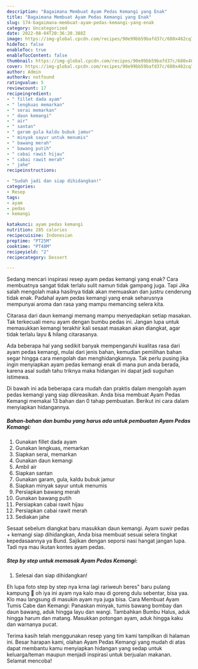 ```yaml
---
description: "Bagaimana Membuat Ayam Pedas Kemangi yang Enak"
title: "Bagaimana Membuat Ayam Pedas Kemangi yang Enak"
slug: 174-bagaimana-membuat-ayam-pedas-kemangi-yang-enak
category: Uncategorized
date: 2022-08-04T20:36:20.388Z
image: https://img-global.cpcdn.com/recipes/90e99bb59bafd37c/680x482cq70/ayam-pedas-kemangi-foto-resep-utama.jpg
hideToc: false
enableToc: true
enableTocContent: false
thumbnail: https://img-global.cpcdn.com/recipes/90e99bb59bafd37c/680x482cq70/ayam-pedas-kemangi-foto-resep-utama.jpg
cover: https://img-global.cpcdn.com/recipes/90e99bb59bafd37c/680x482cq70/ayam-pedas-kemangi-foto-resep-utama.jpg
author: Admin
authorAv: notfound
ratingvalue: 5
reviewcount: 17
recipeingredient:
- " fillet dada ayam"
- " lengkuas memarkan"
- " serai memarkan"
- " daun kemangi"
- " air"
- " santan"
- " garam gula kaldu bubuk jamur"
- " minyak sayur untuk menumis"
- " bawang merah"
- " bawang putih"
- " cabai rawit hijau"
- " cabai rawit merah"
- " jahe"
recipeinstructions:

- "Sudah jadi dan siap dihidangkan!"
categories:
- Resep
tags:
- ayam
- pedas
- kemangi

katakunci: ayam pedas kemangi 
nutrition: 285 calories
recipecuisine: Indonesian
preptime: "PT25M"
cooktime: "PT48M"
recipeyield: "2"
recipecategory: Dessert

---
```



Sedang mencari inspirasi resep ayam pedas kemangi yang enak? Cara membuatnya sangat tidak terlalu sulit namun tidak gampang juga. Tapi Jika salah mengolah maka hasilnya tidak akan memuaskan dan justru cenderung tidak enak. Padahal ayam pedas kemangi yang enak seharusnya mempunyai aroma dan rasa yang mampu memancing selera kita.


Citarasa dari daun kemangi memang mampu menyedapkan setiap masakan. Tak terkecuali menu ayam dengan bumbu pedas ini. Jangan lupa untuk memasukkan kemangi terakhir kali sesaat masakan akan diangkat, agar tidak terlalu layu &amp; hilang citarasanya.

Ada beberapa hal yang sedikit banyak mempengaruhi kualitas rasa dari ayam pedas kemangi, mulai dari jenis bahan, kemudian pemilihan bahan segar hingga cara mengolah dan menghidangkannya. Tak perlu pusing jika ingin menyiapkan ayam pedas kemangi enak di mana pun anda berada, karena asal sudah tahu triknya maka hidangan ini dapat jadi suguhan istimewa.


Di bawah ini ada beberapa cara mudah dan praktis dalam mengolah ayam pedas kemangi yang siap dikreasikan. Anda bisa membuat Ayam Pedas Kemangi memakai 13 bahan dan 0 tahap pembuatan. Berikut ini cara dalam menyiapkan hidangannya.

<!--inarticleads1-->

##### Bahan-bahan dan bumbu yang harus ada untuk pembuatan Ayam Pedas Kemangi:

1. Gunakan  fillet dada ayam
1. Gunakan  lengkuas, memarkan
1. Siapkan  serai, memarkan
1. Gunakan  daun kemangi
1. Ambil  air
1. Siapkan  santan
1. Gunakan  garam, gula, kaldu bubuk jamur
1. Siapkan  minyak sayur untuk menumis
1. Persiapkan  bawang merah
1. Gunakan  bawang putih
1. Persiapkan  cabai rawit hijau
1. Persiapkan  cabai rawit merah
1. Sediakan  jahe


Sesaat sebelum diangkat baru masukkan daun kemangi. Ayam suwir pedas + kemangi siap dihidangkan, Anda bisa membuat sesuai selera tingkat kepedasaannya ya Bund. Sajikan dengan seporsi nasi hangat jangan lupa. Tadi nya mau ikutan kontes ayam pedas. 

<!--inarticleads2-->

##### Step by step untuk memasak Ayam Pedas Kemangi:


1. Selesai dan siap dihidangkan!

Eh lupa foto step by step nya krna lagi rariweuh beres&#34; baru pulang kampung 🙈 oh iya ini ayam nya kalo mau di goreng dulu sebentar, bisa yaa. Klo mau langsung di masukin ayam nya juga bisa. Cara Membuat Ayam Tumis Cabe dan Kemangi: Panaskan minyak, tumis bawang bombay dan daun bawang, aduk hingga layu dan wangi. Tambahkan Bumbu Halus, aduk hingga harum dan matang. Masukkan potongan ayam, aduk hingga kaku dan warnanya pucat. 

Terima kasih telah menggunakan resep yang tim kami tampilkan di halaman ini. Besar harapan kami, olahan Ayam Pedas Kemangi yang mudah di atas dapat membantu kamu menyiapkan hidangan yang sedap untuk keluarga/teman maupun menjadi inspirasi untuk berjualan makanan. Selamat mencoba!
